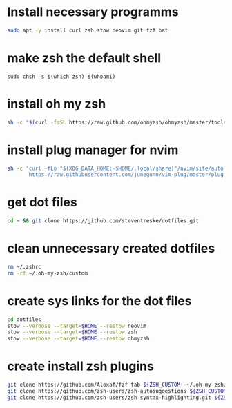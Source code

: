 # Install necessary programms
```bash
sudo apt -y install curl zsh stow neovim git fzf bat
``````

# make zsh the default shell
```bahs
sudo chsh -s $(which zsh) $(whoami)
```

# install oh my zsh
```bash
sh -c "$(curl -fsSL https://raw.github.com/ohmyzsh/ohmyzsh/master/tools/install.sh)"
```

# install plug manager for nvim
```bash
sh -c 'curl -fLo "${XDG_DATA_HOME:-$HOME/.local/share}"/nvim/site/autoload/plug.vim --create-dirs \
       https://raw.githubusercontent.com/junegunn/vim-plug/master/plug.vim'
```

# get dot files
```bash
cd ~ && git clone https://github.com/steventreske/dotfiles.git
```

# clean unnecessary created dotfiles
```bash
rm ~/.zshrc
rm -rf ~/.oh-my-zsh/custom
```

# create sys links for the dot files
```bash
cd dotfiles
stow --verbose --target=$HOME --restow neovim
stow --verbose --target=$HOME --restow zsh
stow --verbose --target=$HOME --restow ohmyzsh
```

# create install zsh plugins
```bash
git clone https://github.com/Aloxaf/fzf-tab ${ZSH_CUSTOM:-~/.oh-my-zsh/custom}/plugins/fzf-tab
git clone https://github.com/zsh-users/zsh-autosuggestions ${ZSH_CUSTOM:-~/.oh-my-zsh/custom}/plugins/zsh-autosuggestions
git clone https://github.com/zsh-users/zsh-syntax-highlighting.git ${ZSH_CUSTOM:-~/.oh-my-zsh/custom}/plugins/zsh-syntax-highlighting
```
